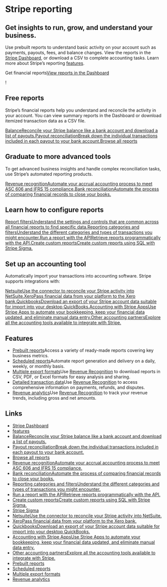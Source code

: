# Stripe reporting

## Get insights to run, grow, and understand your business.

Use prebuilt reports to understand basic activity on your account such as
payments, payouts, fees, and balance changes. View the reports in the [Stripe
Dashboard](https://dashboard.stripe.com/reporting), or download a CSV to
complete accounting tasks. Learn more about Stripe’s reporting
[features](https://docs.stripe.com/stripe-reports#features).

Get financial reports[View reports in the
Dashboard](https://dashboard.stripe.com/reporting)

!

## Free reports

Stripe’s financial reports help you understand and reconcile the activity in
your account. You can view summary reports in the Dashboard or download itemized
transaction data as a CSV file.

[BalanceReconcile your Stripe balance like a bank account and download a list of
payouts.](https://docs.stripe.com/reports/balance)[Payout reconciliationBreak
down the individual transactions included in each payout to your bank
account.](https://docs.stripe.com/reports/payout-reconciliation)[Browse all
reports](https://docs.stripe.com/docs/reports/select-a-report)
## Graduate to more advanced tools

To get advanced business insights and handle complex reconciliation tasks, use
Stripe’s automated reporting products.

[Revenue recognitionAutomate your accrual accounting process to meet ASC 606 and
IFRS 15 compliance.](https://docs.stripe.com/revenue-recognition)[Bank
reconciliationAutomate the process of comparing financial records to close your
books.](https://docs.stripe.com/bank-reconciliation)
## Learn how to configure reports

[Report filtersUnderstand the settings and controls that are common across all
financial reports to find specific
data.](https://docs.stripe.com/revenue-recognition)[Reporting categories and
filtersUnderstand the different categories and types of transactions you might
encounter.](https://docs.stripe.com/reports/reporting-categories)[Run a report
with the APIRetrieve reports programmatically with the
API.](https://docs.stripe.com/reports/api)[Create custom reportsCreate custom
reports using SQL with Stripe
Sigma.](https://docs.stripe.com/stripe-data/access-data-in-dashboard)
## Set up an accounting tool

Automatically import your transactions into accounting software. Stripe supports
integrations with:

[NetsuiteUse the connector to reconcile your Stripe activity into
NetSuite.](https://docs.stripe.com/connectors/netsuite/overview)[XeroPass
financial data from your platform to the Xero
bank.](https://docs.stripe.com/stripe-apps/embedded-apps/accounting-integrations#xero)[QuickbooksDownload
an export of your Stripe account data suitable for import into your desktop
QuickBooks.](https://docs.stripe.com/reports/quickbooks)[Accounting with Stripe
AppsUse Stripe Apps to automate your bookkeeping, keep your financial data
updated, and eliminate manual data
entry.](https://marketplace.stripe.com/categories/accounting)[Other accounting
partnersExplore all the accounting tools available to integrate with
Stripe.](https://stripe.partners/?f_category=accounting)
## Features

- [Prebuilt reports](https://docs.stripe.com/reports/select-a-report)Access a
variety of ready-made reports covering key business metrics.
- [Scheduled reports](https://docs.stripe.com/reports/scheduled-reports)Automate
report generation and delivery on a daily, weekly, or monthly basis.
- [Multiple export formats](https://docs.stripe.com/revenue-recognition/api)Use
[Revenue Recognition](https://docs.stripe.com/revenue-recognition) to download
reports in CSV, PDF, or Excel formats for easy analysis and sharing.
- [Detailed transaction data](https://docs.stripe.com/revenue-recognition)Use
[Revenue Recognition](https://docs.stripe.com/revenue-recognition) to access
comprehensive information on payments, refunds, and disputes.
- [Revenue analytics](https://docs.stripe.com/revenue-recognition/reports)Use
[Revenue Recognition](https://docs.stripe.com/revenue-recognition) to track your
revenue trends, including gross and net amounts.

## Links

- [Stripe Dashboard](https://dashboard.stripe.com/reporting)
- [features](https://docs.stripe.com/stripe-reports#features)
- [BalanceReconcile your Stripe balance like a bank account and download a list
of payouts.](https://docs.stripe.com/reports/balance)
- [Payout reconciliationBreak down the individual transactions included in each
payout to your bank
account.](https://docs.stripe.com/reports/payout-reconciliation)
- [Browse all reports](https://docs.stripe.com/docs/reports/select-a-report)
- [Revenue recognitionAutomate your accrual accounting process to meet ASC 606
and IFRS 15 compliance.](https://docs.stripe.com/revenue-recognition)
- [Bank reconciliationAutomate the process of comparing financial records to
close your books.](https://docs.stripe.com/bank-reconciliation)
- [Reporting categories and filtersUnderstand the different categories and types
of transactions you might
encounter.](https://docs.stripe.com/reports/reporting-categories)
- [Run a report with the APIRetrieve reports programmatically with the
API.](https://docs.stripe.com/reports/api)
- [Create custom reportsCreate custom reports using SQL with Stripe
Sigma.](https://docs.stripe.com/stripe-data/access-data-in-dashboard)
- [Stripe Sigma](https://docs.stripe.com/stripe-data)
- [NetsuiteUse the connector to reconcile your Stripe activity into
NetSuite.](https://docs.stripe.com/connectors/netsuite/overview)
- [XeroPass financial data from your platform to the Xero
bank.](https://docs.stripe.com/stripe-apps/embedded-apps/accounting-integrations#xero)
- [QuickbooksDownload an export of your Stripe account data suitable for import
into your desktop QuickBooks.](https://docs.stripe.com/reports/quickbooks)
- [Accounting with Stripe AppsUse Stripe Apps to automate your bookkeeping, keep
your financial data updated, and eliminate manual data
entry.](https://marketplace.stripe.com/categories/accounting)
- [Other accounting partnersExplore all the accounting tools available to
integrate with Stripe.](https://stripe.partners/?f_category=accounting)
- [Prebuilt reports](https://docs.stripe.com/reports/select-a-report)
- [Scheduled reports](https://docs.stripe.com/reports/scheduled-reports)
- [Multiple export formats](https://docs.stripe.com/revenue-recognition/api)
- [Revenue analytics](https://docs.stripe.com/revenue-recognition/reports)